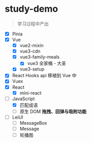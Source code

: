 # study-demo

> 学习过程中产出

- [x] Pinia
- [x] Vue
  - [x] vue2-mixin
  - [x] vue3-cdn
  - [x] vue3-family-meals
    - [x] vue3 全家桶 - 大圣
  - [x] vue3-setup
- [x] React Hooks api 移植到 Vue 中
- [x] Vuex
- [x] React
  - [x] mini-react
- [ ] JavaScript
  - [x] 匹配成语 
  - [ ] 原生 DOM **拖拽、回弹与吸附功能**
- [ ] LeiUI
  - [ ] MessageBox
  - [ ] Message
  - [ ] 轮播图
